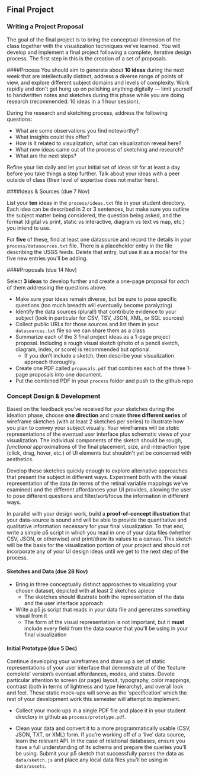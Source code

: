 ## Final Project

### Writing a Project Proposal

The goal of the final project is to bring the conceptual dimension of the class together with the visualization techniques we’ve learned. You will develop and implement a final project following a complete, iterative design process. The first step in this is the creation of a set of proposals.

####Process
You should aim to generate about **10 ideas** during the next week that are intellectually distinct, address a diverse range of points of view, and explore different subject domains and levels of complexity. Work rapidly and don't get hung up on polishing anything digitally — limit yourself to handwritten notes and sketches during this phase while you are doing research (recommended: 10 ideas in a 1 hour session).

During the research and sketching process, address the following questions:

  - What are some observations you find noteworthy?
  - What insights could this offer?
  - How is it related to visualization, what can visualization reveal here?
  - What new ideas came out of the process of sketching and research?
  - What are the next steps?

Refine your list daily and let your initial set of ideas sit for at least a day before you take things a step further. Talk about your ideas with a peer outside of class (their level of expertise does not matter here).

####Ideas & Sources (due 7 Nov)

List your **ten** ideas in the `process/ideas.txt` file in your student directory. Each idea can be described in 2 or 3 sentences, but make sure you outline the subject matter being considered, the question being asked, and the format (digital vs print, static vs interactive, diagram vs text vs map, etc.) you intend to use.

For **five** of these, find at least one datasource and record the details in your `process/datasources.txt` file. There is a placeholder entry in the file describing the USGS feeds. Delete that entry, but use it as a model for the five new entries you'll be adding.


####Proposals (due 14 Nov)

Select **3 ideas** to develop further and create a one-page proposal for *each* of them addressing the questions above.

- Make sure your ideas remain diverse, but be sure to pose specific questions (too much breadth will eventually become paralyzing)
- Identify the data sources (plural!) that contribute evidence to your subject (look in particular for CSV, TSV, JSON, XML, or SQL sources)
- Collect public URLs for those sources and list them in your `datasources.txt` file so we can share them as a class
- Summarize each of the 3 final project ideas as a 1-page project proposal. Including a rough visual sketch (photo of a pencil sketch, diagram, index, or score) is recommended but optional.
    - If you don’t include a sketch, then describe your visualization approach thoroughly.
- Create one PDF called `proposals.pdf` that combines each of the three 1-page proposals into one document.
- Put the combined PDF in your `process` folder and push to the github repo

### Concept Design & Development

Based on the feedback you’ve received for your sketches during the ideation phase, choose **one direction** and create **three different series** of wireframe sketches (with at least 2 sketches per series) to illustrate how you plan to convey your subject visually. Your wireframes will be *static* representations of the eventual user interface plus schematic views of your visualization. The individual components of the sketch should be rough, *functional* approximations of the final placement, size, and interaction type (click, drag, hover, etc.) of UI elements but shouldn't yet be concerned with aesthetics.

Develop these sketches quickly enough to explore alternative approaches that present the subject in different ways. Experiment both with the visual representation of the data (in terms of the retinal variable mappings we've examined) and the different affordances your UI provides, allowing the user to pose different questions and filter/sort/focus the information in different ways.

In parallel with your design work, build a **proof-of-concept illustration** that your data-source is sound and will be able to provide the quantitative and qualitative information necessary for your final visualization. To that end, write a simple p5 script in which you read in one of your data files (whether CSV, JSON, or otherwise) and print/draw its values to a canvas. This sketch will be the basis for the visualization portion of your project and should *not* incorporate any of your UI design ideas until we get to the next step of the process.

#### Sketches and Data (due 28 Nov)

- Bring in three conceptually distinct approaches to visualizing your chosen dataset, depicted with at least 2 sketches apiece
  - The sketches should illustrate both the representation of the data and the user interface approach
- Write a p5.js script that reads in your data file and generates *something* visual from it
  - The form of the visual representation is not important, but it **must** include every field from the data source that you'll be using in your final visualization

#### Initial Prototype (due 5 Dec)

Continue developing your wireframes and draw up a set of static representations of your user interface that demonstrate all of the ‘feature complete’ version’s eventual affordances, modes, and states. Devote particular attention to screen (or page) layout, typography, color mappings, contrast (both in terms of lightness and type hierarchy), and overall look and feel. These static mock-ups will serve as the ‘specification’ which the rest of your development work this semester will attempt to implement.

- Collect your mock-ups in a single PDF file and place it in your student directory in github as `process/prototype.pdf`.

- Clean your data and convert it to a more programmatically usable (CSV, JSON, TXT, or XML) form. If you’re working off of a ‘live’ data source, learn the relevant API. In the case of relational databases, ensure you have a full understanding of its schema and prepare the queries you’ll be using. Submit your p5 sketch that successfully parses the data as `data/sketch.js` and place any local data files you’ll be using in `data/assets`.